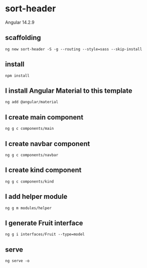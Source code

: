 # sort-header

Angular 14.2.9

## scaffolding

```shell
ng new sort-header -S -g --routing --style=sass --skip-install
```

## install

```shell
npm install
```

## I install Angular Material to this template

```shell
ng add @angular/material
```

## I create main component

```shell
ng g c components/main
```

## I create navbar component

```shell
ng g c components/navbar
```

## I create kind component

```shell
ng g c components/kind
```

## I add helper module

```shell
ng g m modules/helper
```

## I generate Fruit interface

```shell
ng g i interfaces/Fruit --type=model
```

## serve

```shell
ng serve -o
```
